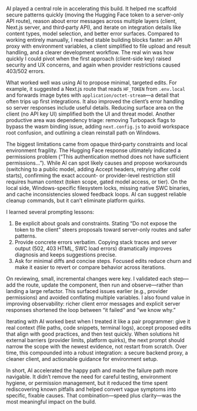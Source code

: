 AI played a central role in accelerating this build. It helped me scaffold secure patterns quickly (moving the Hugging Face token to a server-only API route), reason about error messages across multiple layers (client, Next.js server, and third‑party API), and iterate on integration details like content types, model selection, and better error surfaces. Compared to working entirely manually, I reached stable building blocks faster: an API proxy with environment variables, a client simplified to file upload and result handling, and a clearer development workflow. The real win was how quickly I could pivot when the first approach (client-side key) raised security and UX concerns, and again when provider restrictions caused 403/502 errors.

What worked well was using AI to propose minimal, targeted edits. For example, it suggested a Next.js route that reads `HF_TOKEN` from `.env.local` and forwards image bytes with `application/octet-stream`—a detail that often trips up first integrations. It also improved the client’s error handling so server responses include useful details. Reducing surface area on the client (no API key UI) simplified both the UI and threat model. Another productive area was dependency triage: removing Turbopack flags to bypass the wasm binding issue, adding `next.config.js` to avoid workspace root confusion, and outlining a clean reinstall path on Windows.

The biggest limitations came from opaque third‑party constraints and local environment fragility. The Hugging Face response ultimately indicated a permissions problem (“This authentication method does not have sufficient permissions…”). While AI can spot likely causes and propose workarounds (switching to a public model, adding Accept headers, retrying after cold starts), confirming the exact account- or provider-level restriction still requires human context (token scope, gated model access, or tier). On the local side, Windows-specific filesystem locks, missing native SWC binaries, and cache inconsistencies slowed feedback loops. AI can suggest reliable cleanup commands, but it can’t eliminate platform quirks.

I learned several prompting lessons:
1) Be explicit about goals and constraints. Stating “Do not expose the token to the client” steers proposals toward server-only routes and safer patterns.
2) Provide concrete errors verbatim. Copying stack traces and server output (502, 403 HTML, SWC load errors) dramatically improves diagnosis and keeps suggestions precise.
3) Ask for minimal diffs and concise steps. Focused edits reduce churn and make it easier to revert or compare behavior across iterations.

On reviewing, small, incremental changes were key. I validated each step—add the route, update the component, then run and observe—rather than landing a large refactor. This surfaced issues earlier (e.g., provider permissions) and avoided conflating multiple variables. I also found value in improving observability: richer client error messages and explicit server responses shortened the loop between “it failed” and “we know why.”

Iterating with AI worked best when I treated it like a pair programmer: give it real context (file paths, code snippets, terminal logs), accept proposed edits that align with good practices, and then test quickly. When solutions hit external barriers (provider limits, platform quirks), the next prompt should narrow the scope with the newest evidence, not restart from scratch. Over time, this compounded into a robust integration: a secure backend proxy, a cleaner client, and actionable guidance for environment setup.

In short, AI accelerated the happy path and made the failure path more navigable. It didn’t remove the need for careful testing, environment hygiene, or permission management, but it reduced the time spent rediscovering known pitfalls and helped convert vague symptoms into specific, fixable causes. That combination—speed plus clarity—was the most meaningful impact on the build.


